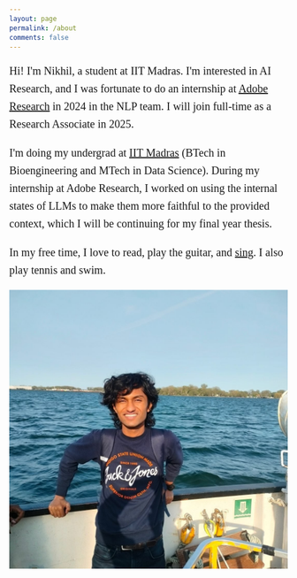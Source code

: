 ```yaml
---
layout: page
permalink: /about
comments: false
---
```


<div class="row justify-content-between">
  <div class="col-md-8 pr-5">
    <p class="custom-text">Hi! I'm Nikhil, a student at IIT Madras. I'm interested in AI Research, and I was fortunate to do an internship at  <a href="https://research.adobe.com/" target="_blank">Adobe Research</a> in 2024 in the NLP team. I will join full-time as a Research Associate in 2025.</p>
    <p class="custom-text">I'm doing my undergrad at <a href="https://www.iitm.ac.in/" target="_blank">IIT Madras</a> (BTech in Bioengineering and MTech in Data Science). During my internship at Adobe Research, I worked on using the internal states of LLMs to make them more faithful to the provided context, which I will be continuing for my final year thesis.</p>
    <p class="custom-text">In my free time, I love to read, play the guitar, and <a href="https://www.instagram.com/nikhilanand_music/" target="_blank">sing</a>. I also play tennis and swim.</p>
  </div>
  <div class="col-md-4">
    <img src="assets/images/pp_canada.jpeg" alt="Nikhil Anand" class="img-fluid">
    <div class="social-links mt-3 text-center">
    <a href="https://www.linkedin.com/in/nikhilanand1303/" target="_blank"><i class="fab fa-linkedin"></i></a>
    <a href="https://twitter.com/nikhilanand003" target="_blank"><i class="fab fa-twitter"></i></a>
    <a href="https://github.com/nikhilanand03" target="_blank"><i class="fab fa-github"></i></a>
    <a href="mailto:nikhilanandnj@gmail.com"><i class="fas fa-envelope"></i></a>
    </div>

  </div>
  
</div>

<style>
  .custom-text {
    font-size: 1.25rem;
    /* font-family: 'Arial', sans-serif; */
    font-family: 'Georgia', serif;
    line-height: 1.6;
  }
  .social-links a {
    font-size: 2rem;
    margin-right: 15px;
    color: #333;
    text-decoration: none;
  }

  .social-links a:hover {
    color: #007bff;
  }

  .text-center {
    text-align: center; /* Centers the icons in the div */
  }
</style>

<!-- <div class="container">
  <div class="row justify-content-center">
    <div class="col-md-12 text-center mb-4">
      <img src="assets/images/pp.jpeg" alt="Nikhil Anand" class="img-fluid custom-img">
    </div>
  </div>
  <div class="row justify-content-center">
    <div class="col-md-8">
      <p>Hi! I'm Nikhil, a student at IIT Madras. I'm interested in AI Research, and I was fortunate to do an internship at Adobe Research in 2024 in the NLP team. I will join full-time as a Research Associate in 2025.</p>
      <p>I'm doing my undergrad at IIT Madras (BTech in Bioengineering and MTech in Data Science). My thesis is based on using Activation Steering to improve contextual faithfulness in LLMs.</p>
    </div>
  </div>
</div>

<style>
  .custom-img {
    max-width: 50%; /* Adjust as needed */
    height: auto;
  }
</style> -->
